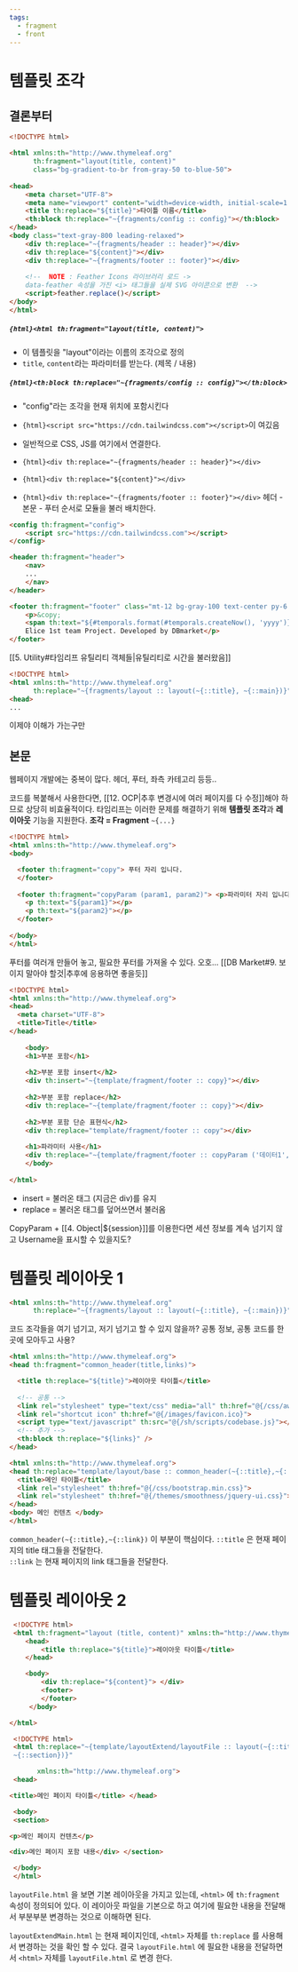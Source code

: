 ```yaml
---
tags:
  - fragment
  - front
---
```

# 템플릿 조각

## 결론부터

~~~HTML title:"Layout" hl:4,11,14-16
<!DOCTYPE html>  

<html xmlns:th="http://www.thymeleaf.org"  
      th:fragment="layout(title, content)"  
      class="bg-gradient-to-br from-gray-50 to-blue-50">  
      
<head>  
    <meta charset="UTF-8">  
    <meta name="viewport" content="width=device-width, initial-scale=1.0">  
    <title th:replace="${title}">타이틀 이름</title>  
    <th:block th:replace="~{fragments/config :: config}"></th:block>  
</head>  
<body class="text-gray-800 leading-relaxed">  
    <div th:replace="~{fragments/header :: header}"></div>  
    <div th:replace="${content}"></div>  
    <div th:replace="~{fragments/footer :: footer}"></div>  
  
    <!--  NOTE : Feather Icons 라이브러리 로드 -> 
    data-feather 속성을 가진 <i> 태그들을 실제 SVG 아이콘으로 변환  -->  
    <script>feather.replace()</script>  
</body>  
</html>
~~~

##### `{html}<html th:fragment="layout(title, content)">` 
- 이 템플릿을 "layout"이라는 이름의 조각으로 정의
- `title`, `content`라는 파라미터를 받는다. (제목 / 내용)
##### `{html}<th:block th:replace="~{fragments/config :: config}"></th:block>`
- "config"라는 조각을 현재 위치에 포함시킨다
- `{html}<script src="https://cdn.tailwindcss.com"></script>`이 여깄음
- 일반적으로 CSS, JS를 여기에서 연결한다.

- `{html}<div th:replace="~{fragments/header :: header}"></div>`
- `{html}<div th:replace="${content}"></div>  `
- `{html}<div th:replace="~{fragments/footer :: footer}"></div>`
헤더 - 본문 - 푸터 순서로 모듈을 불러 배치한다.

~~~html title:"Config"
<config th:fragment="config">  
	<script src="https://cdn.tailwindcss.com"></script>
</config>
~~~


~~~HTML title:"header" 
<header th:fragment="header">
	<nav>
	...
	</nav>
</header>
~~~

~~~html title:"footer"
<footer th:fragment="footer" class="mt-12 bg-gray-100 text-center py-6 text-gray-600">  
    <p>&copy; 
    <span th:text="${#temporals.format(#temporals.createNow(), 'yyyy')}"></span> 
    Elice 1st team Project. Developed by DBmarket</p>  
</footer>
~~~
[[5. Utility#타임리프 유틸리티 객체들|유틸리티로 시간을 불러왔음]]

~~~html title:"content" hl:3
<!DOCTYPE html>  
<html xmlns:th="http://www.thymeleaf.org"  
      th:replace="~{fragments/layout :: layout(~{::title}, ~{::main})}">  
<head>
...

~~~
이제야 이해가 가는구만

## 본문
웹페이지 개발에는 중복이 많다.
헤더, 푸터, 좌측 카테고리 등등.. 

코드를 복붙해서 사용한다면, [[12. OCP|추후 변경시에 여러 페이지를 다 수정]]해야 하므로 상당히 비효율적이다.
타임리프는 이러한 문제를 해결하기 위해 **템플릿 조각**과 **레이아웃** 기능을 지원한다.
**조각 = Fragment**
`~{...}` 

~~~HTML title:"Footer"
<!DOCTYPE html>  
<html xmlns:th="http://www.thymeleaf.org">  
<body>  

  <footer th:fragment="copy"> 푸터 자리 입니다.  
  </footer>  
  
  <footer th:fragment="copyParam (param1, param2)"> <p>파라미터 자리 입니다.</p>  
    <p th:text="${param1}"></p>  
    <p th:text="${param2}"></p>  
  </footer>  
  
</body>  
</html>
~~~
푸터를 여러개 만들어 놓고, 필요한 푸터를 가져올 수 있다. 오호... [[DB Market#9. 보이지 말아야 할것|추후에 응용하면 좋을듯]]


~~~HTML title:"푸터 불러오기"
<!DOCTYPE html>  
<html xmlns:th="http://www.thymeleaf.org">  
<head>  
  <meta charset="UTF-8">  
  <title>Title</title>  
</head>  
  
    <body>  
    <h1>부분 포함</h1>  
  
    <h2>부분 포함 insert</h2>  
    <div th:insert="~{template/fragment/footer :: copy}"></div>  
  
    <h2>부분 포함 replace</h2>  
    <div th:replace="~{template/fragment/footer :: copy}"></div>  
  
    <h2>부분 포함 단순 표현식</h2>  
    <div th:replace="template/fragment/footer :: copy"></div>  
  
    <h1>파라미터 사용</h1>  
    <div th:replace="~{template/fragment/footer :: copyParam ('데이터1', '데이터2')}"></div>  
    </body>  
  
</html>
~~~
- insert = 불러온 태그 (지금은 div)를 유지
- replace = 불러온 태그를 덮어쓰면서 불러옴

CopyParam + [[4. Object|${session}]]를 이용한다면 세션 정보를 계속 넘기지 않고 Username을 표시할 수 있을지도?

# 템플릿 레이아웃 1

~~~HTML title:"DB Market"
<html xmlns:th="http://www.thymeleaf.org"  
      th:replace="~{fragments/layout :: layout(~{::title}, ~{::main})}">
~~~

코드 조각들을 여기 넘기고, 저기 넘기고 할 수 있지 않을까?
공통 정보, 공통 코드를 한곳에 모아두고 사용?

~~~HTML
<html xmlns:th="http://www.thymeleaf.org">  
<head th:fragment="common_header(title,links)">  

  <title th:replace="${title}">레이아웃 타이틀</title>  
  
  <!-- 공통 -->  
  <link rel="stylesheet" type="text/css" media="all" th:href="@{/css/awesomeapp.css}">  
  <link rel="shortcut icon" th:href="@{/images/favicon.ico}">  
  <script type="text/javascript" th:src="@{/sh/scripts/codebase.js}"></script>  
  <!-- 추가 -->  
  <th:block th:replace="${links}" />  
</head>
~~~

~~~HTML
<html xmlns:th="http://www.thymeleaf.org">  
<head th:replace="template/layout/base :: common_header(~{::title},~{::link})">  
  <title>메인 타이틀</title>  
  <link rel="stylesheet" th:href="@{/css/bootstrap.min.css}">  
  <link rel="stylesheet" th:href="@{/themes/smoothness/jquery-ui.css}">  
</head>  
<body> 메인 컨텐츠 </body>  
</html>
~~~

`common_header(~{::title},~{::link})` 이 부분이 핵심이다. 
`::title` 은 현재 페이지의 title 태그들을 전달한다.  
`::link` 는 현재 페이지의 link 태그들을 전달한다.


# 템플릿 레이아웃 2
~~~html
 <!DOCTYPE html>
 <html th:fragment="layout (title, content)" xmlns:th="http://www.thymeleaf.org">
	<head>
		<title th:replace="${title}">레이아웃 타이틀</title> 
	</head>

	<body>  
		<div th:replace="${content}"> </div>
		<footer> 
		</footer>
	 </body>

</html>
~~~


~~~html
 <!DOCTYPE html>
 <html th:replace="~{template/layoutExtend/layoutFile :: layout(~{::title},
 ~{::section})}"

       xmlns:th="http://www.thymeleaf.org">
 <head>

<title>메인 페이지 타이틀</title> </head>

 <body>
 <section>

<p>메인 페이지 컨텐츠</p>

<div>메인 페이지 포함 내용</div> </section>

 </body>
 </html>
 ~~~
`layoutFile.html` 을 보면 기본 레이아웃을 가지고 있는데, `<html>` 에 `th:fragment` 속성이 정의되어 있다. 이 레이아웃 파일을 기본으로 하고 여기에 필요한 내용을 전달해서 부분부분 변경하는 것으로 이해하면 된다.

`layoutExtendMain.html` 는 현재 페이지인데, `<html>` 자체를 `th:replace` 를 사용해서 변경하는 것을 확인 할 수 있다. 결국 `layoutFile.html` 에 필요한 내용을 전달하면서 `<html>` 자체를 `layoutFile.html` 로 변경 한다.